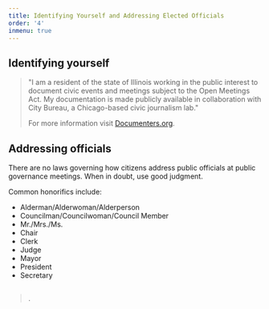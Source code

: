 ```yaml
---
title: Identifying Yourself and Addressing Elected Officials
order: '4'
inmenu: true
---
```

## Identifying yourself

> "I am a resident of the state of Illinois working in the public interest to document civic events and meetings subject to the Open Meetings Act. My documentation is made publicly available in collaboration with City Bureau, a Chicago-based civic journalism lab."
>
> For more information visit [Documenters.org](https://beta.documenters.org/).
>
>

## Addressing officials

There are no laws governing how citizens address public officials at public governance meetings. When in doubt, use good judgment.

Common honorifics include:

* Alderman/Alderwoman/Alderperson
* Councilman/Councilwoman/Council Member
* Mr./Mrs./Ms.
* Chair
* Clerk
* Judge
* Mayor
* President
* Secretary

## 

> .
